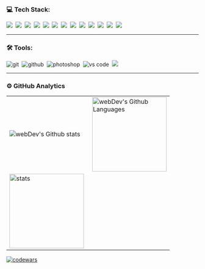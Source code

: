### 💻 Tech Stack:

<img src="https://img.shields.io/badge/React-61DAFB?style=for-the-badge&logo=React&logoColor=fff" />&nbsp;
<img src="https://img.shields.io/badge/JavaScript-F7DF1E?style=for-the-badge&logo=JavaScript&logoColor=000000" />&nbsp;
<img src="https://img.shields.io/badge/Redux-764ABC?style=for-the-badge&logo=Redux&logoColor=FFF" />&nbsp;
<img src="https://img.shields.io/badge/NEXT.JS-000?style=for-the-badge&logo=Next.js&logoColor=ffffff" />&nbsp;
<img src="https://img.shields.io/badge/TypeScript-3178C6?style=for-the-badge&logo=TypeScript&logoColor=fff" />&nbsp;
<img src="https://img.shields.io/badge/HTML5-E34F26?style=for-the-badge&logo=HTML5&logoColor=fff" />&nbsp;
<img src="https://img.shields.io/badge/CSS3-1572B6?style=for-the-badge&logo=CSS3&logoColor=fff" />&nbsp;
<img src="https://img.shields.io/badge/SASS-CC6699?style=for-the-badge&logo=Sass&logoColor=fff" />&nbsp;
<img src="https://img.shields.io/badge/MySQL-4479A1?style=for-the-badge&logo=MySQL&logoColor=fff" />&nbsp;
<img src="https://img.shields.io/badge/PHP-777BB4?style=for-the-badge&logo=PHP&logoColor=fff" />&nbsp;
<img src="https://img.shields.io/badge/MongoDB-47A248?style=for-the-badge&logo=MongoDB&logoColor=fff" />&nbsp;
<img src="https://img.shields.io/badge/Tailwind CSS-06B6D4?style=for-the-badge&logo=Tailwind CSS&logoColor=fff" />&nbsp;
<img src="https://img.shields.io/badge/Material Ui-007FFF?style=for-the-badge&logo=MUI&logoColor=fff" />&nbsp;

---

### 🛠 Tools:

<img alt="git" src="https://img.shields.io/badge/git-F05033.svg?&style=for-the-badge&logo=git&logoColor=fff" />&nbsp;
<img alt="github" src="https://img.shields.io/badge/github-000.svg?&style=for-the-badge&logo=github&logoColor=fff" />&nbsp;
<img alt="photoshop" src="https://img.shields.io/badge/photoshop-31A8FF.svg?&style=for-the-badge&logo=adobe-photoshop&logoColor=fff" />&nbsp;
<img alt="vs code" src="https://img.shields.io/badge/vs code-007ACC.svg?&style=for-the-badge&logo=visual-studio-code&logoColor=fff" />&nbsp;
<img src="https://img.shields.io/badge/Figma-F24E1E?style=for-the-badge&logo=Figma&logoColor=fff" />&nbsp;

--- 

### ⚙️ GitHub Analytics

<table>
  <tr>
    <td>
      <img align="left" src="https://github-readme-streak-stats.herokuapp.com/?user=GezMin&theme=algolia" alt="webDev's Github stats" />
    </td>
    <td>
      <img height="195px" align="right" alt="webDev's Github Languages" src="https://github-readme-stats-eight-theta.vercel.app/api/top-langs/?username=GezMin1&theme=algolia&layout=compact" />
    </td>   
  </tr>
  <tr>
      <td>
     <img height="195px" align="left" alt="stats" src="https://github-readme-stats.vercel.app/api?username=GezMin&show_icons=true&theme=algolia" />
    </td>

  </tr>  
</table>

 [![codewars](https://www.codewars.com/users/GezMin/badges/large)](https://www.codewars.com/users/GezMin)
